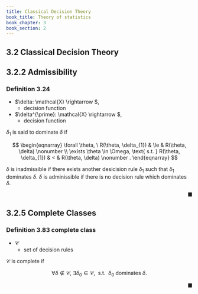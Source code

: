 ```yaml
---
title: Classical Decision Theory
book_title: Theory of statistics
book_chapter: 3
book_section: 2
---
```


## 3.2 Classical Decision Theory

## 3.2.2 Admissibility

### Definition 3.24
* $\delta: \mathcal{X} \rightarrow $,
    * decision function
* $\delta^{\prime}: \mathcal{X} \rightarrow $,
    * decision function

$\delta_{1}$ is said to dominate $\delta$ if

$$
\begin{eqnarray}
  \forall \theta,
  \
  R(\theta, \delta_{1})
  & \le &
    R(\theta, \delta)
  \nonumber
  \\
  \exists \theta \in \Omega,
  \text{ s.t. }
  R(\theta, \delta_{1})
  & < &
    R(\theta, \delta)
  \nonumber
  .
\end{eqnarray}
$$

$\delta$ is inadmissible if there exists another desicision rule $\delta_{1}$ such that $\delta_{1}$ dominates $\delta$.
$\delta$ is adminissible if there is no decision rule which dominates $\delta$.

<div class="end-of-statement" style="text-align: right">■</div>


## 3.2.5 Complete Classes

### Definition 3.83 complete class
* $\mathcal{C}$
    * set of decision rules

$\mathcal{C}$ is complete if 

$$
  \forall \delta \notin \mathcal{C},
  \
  \exists \delta_{0} \in \mathcal{C},
  \
  \text{ s.t. }
  \
  \delta_{0} \text{ dominates } \delta
  .
$$

<div class="end-of-statement" style="text-align: right">■</div>

